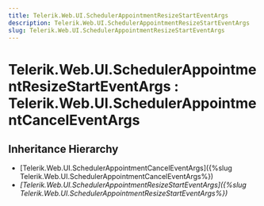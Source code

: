 ```yaml
---
title: Telerik.Web.UI.SchedulerAppointmentResizeStartEventArgs
description: Telerik.Web.UI.SchedulerAppointmentResizeStartEventArgs
slug: Telerik.Web.UI.SchedulerAppointmentResizeStartEventArgs
---
```


# Telerik.Web.UI.SchedulerAppointmentResizeStartEventArgs : Telerik.Web.UI.SchedulerAppointmentCancelEventArgs

## Inheritance Hierarchy

* [Telerik.Web.UI.SchedulerAppointmentCancelEventArgs]({%slug Telerik.Web.UI.SchedulerAppointmentCancelEventArgs%})
* *[Telerik.Web.UI.SchedulerAppointmentResizeStartEventArgs]({%slug Telerik.Web.UI.SchedulerAppointmentResizeStartEventArgs%})*

